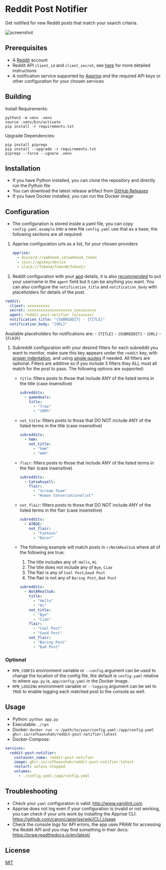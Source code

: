 # Reddit Post Notifier

Get notified for new Reddit posts that match your search criteria.

![screenshot](/assets/screenshot.jpg)

## Prerequisites

- A [Reddit](https://www.reddit.com/) account
- Reddit API `client_id` and `client_secret`, see [here](https://github.com/reddit-archive/reddit/wiki/OAuth2-Quick-Start-Example#first-steps) for more detailed instructions
- A notification service supported by [Apprise](https://github.com/caronc/apprise#popular-notification-services) and the required API keys or other configuration for your chosen services

## Building

Install Requirements:

```shell
python3 -m venv .venv
source .venv/bin/activate
pip install -r requirements.txt
```

Upgrade Dependencies:

```shell
pip install pipreqs
pip install --upgrade -r requirements.txt
pipreqs --force --ignore .venv
```

## Installation

- If you have Python installed, you can clone the repository and directly run the Python file
- You can download the latest release artifact from [GitHub Releases](https://github.com/RafhaanShah/Reddit-Post-Notifier/releases)
- If you have Docker installed, you can run the Docker image

## Configuration

- The configuration is stored inside a yaml file, you can copy `config.yaml.example` into a new file `config.yaml` use that as a base, the following sections are all required:

1. Apprise configuration urls as a list, for your chosen providers

   ```yaml
   apprise:
     - discord://webhook_id/webhook_token
     - join://apikey/device
     - slack://TokenA/TokenB/TokenC/
   ```

2. Reddit configuration with your [app](https://www.reddit.com/prefs/apps) details, it is also [recommended](https://github.com/reddit-archive/reddit/wiki/API#rules) to put your username in the `agent` field but it can be anything you want. You can also configure the `notification_title` and `notification_body` with placeholders for details of the post.

```yaml
reddit:
  client: xxxxxxxxxx
  secret: xxxxxxxxxxxxxxxxxxxx_xxxxxxxxxx
  agent: reddit-post-notifier (u/xxxxxx)
  notification_title: "{SUBREDDIT} - {TITLE}"
  notification_body: "{URL}"
```

Available placeholders for notifications are: - `{TITLE}` - `{SUBREDDIT}` - `{URL}` - `{FLAIR}`

1. Subreddit configuration with your desired filters for each subreddit you want to monitor, make sure this key appears under the `reddit` key, with [proper indentation](http://www.yamllint.com/), and using [single quotes](https://stackoverflow.com/questions/19109912/yaml-do-i-need-quotes-for-strings-in-yaml) if needed. All filters are optional. Filters are additive so if you include 3 filters they ALL must all match for the post to pass. The following options are supported:
   - `title`: filters posts to those that include ANY of the listed terms in the title (case insensitive)

     ```yaml
     subreddits:
       - gamedeals:
         title:
           - "free"
           - "100%"
     ```

   - `not_title`: filters posts to those that DO NOT include ANY of the listed terms in the title (case insensitive)

     ```yaml
     subreddits:
       - hmm:
         not_title:
           - "hmm"
           - "mmh"
     ```

   - `flair`: filters posts to those that include ANY of the listed terms in the flair (case insensitive)

     ```yaml
     subreddits:
       - Catswhoyell:
         flair:
           - "Scream Team"
           - "Human Conversationalist"
     ```

   - `not_flair`: filters posts to those that DO NOT include ANY of the listed terms in the flair (case insensitive)

     ```yaml
     subreddits:
       - ATBGE:
         not_flair:
           - "Fashion"
           - "Decor"
     ```

   - The following example will match posts in `r/NotARealSub` where all of the following are true:
     1. The title includes any of: `Hello`, `Hi`
     2. The title does not include any of `Bye`, `Ciao`
     3. The flair is any of `Cool Post`,`Good Post`
     4. The flair is not any of `Boring Post`, `Bad Post`

     ```yaml
     subreddits:
       - NotARealSub:
         title:
           - "Hello"
           - "Hi"
         not_title:
           - "Bye"
           - "Ciao"
         flair:
           - "Cool Post"
           - "Good Post"
         not_flair:
           - "Boring Post"
           - "Bad Post"
     ```

### Optional

- `RPN_CONFIG` environment variable or `--config` argument can be used to change the location of the config file, the default is `config.yaml` relative to where `app.py` is, `app/config.yaml` in the Docker image.
- `RPN_LOGGING` environment variable or `--logging` argument can be set to `TRUE` to enable logging each matched post to the console as well.

## Usage

- Python: `python app.py`
- Executable: `./rpn`
- Docker:
  `docker run -v /path/to/your/config.yaml:/app/config.yaml ghcr.io/rafhaanshah/reddit-post-notifier:latest`
- Docker-Compose:

```yaml
services:
  reddit-post-notifier:
    container_name: reddit-post-notifier
    image: ghcr.io/rafhaanshah/reddit-post-notifier:latest
    restart: unless-stopped
    volumes:
      - ./config.yaml:/app/config.yaml
```

## Troubleshooting

- Check your `yaml` configuration is valid: http://www.yamllint.com
- Apprise does not log even if your configuration is invalid or not working, you can check if your urls work by installing the Apprise CLI: https://github.com/caronc/apprise/wiki/CLI_Usage
- Check the console logs for API errors, the app uses PRAW for accessing the Reddit API and you may find something in their docs: https://praw.readthedocs.io/en/latest/

## License

[MIT](https://choosealicense.com/licenses/mit/)
